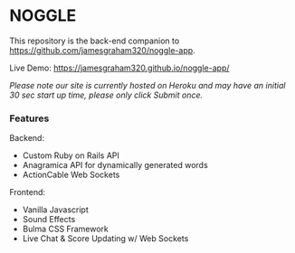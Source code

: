 # NOGGLE

This repository is the back-end companion to https://github.com/jamesgraham320/noggle-app. 

Live Demo: 
https://jamesgraham320.github.io/noggle-app/

*Please note our site is currently hosted on Heroku and may have an initial 30 sec start up time, please only click Submit once.*

### Features

Backend: 
- Custom Ruby on Rails API
- Anagramica API for dynamically generated words
- ActionCable Web Sockets

Frontend: 
- Vanilla Javascript 
- Sound Effects
- Bulma CSS Framework
- Live Chat & Score Updating w/ Web Sockets
